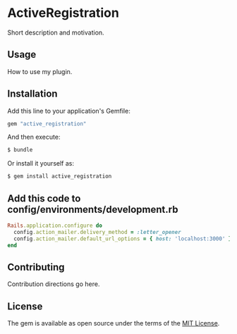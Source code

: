 # ActiveRegistration
Short description and motivation.

## Usage
How to use my plugin.

## Installation
Add this line to your application's Gemfile:

```ruby
gem "active_registration"
```

And then execute:
```bash
$ bundle
```

Or install it yourself as:
```bash
$ gem install active_registration
```

## Add this code to config/environments/development.rb
```ruby
Rails.application.configure do
  config.action_mailer.delivery_method = :letter_opener
  config.action_mailer.default_url_options = { host: 'localhost:3000' }
end
```
## Contributing
Contribution directions go here.

## License
The gem is available as open source under the terms of the [MIT License](https://opensource.org/licenses/MIT).
